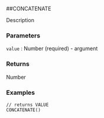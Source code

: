 ##CONCATENATE

Description

### Parameters
`value` : Number (required) - argument

### Returns
Number

### Examples
```
// returns VALUE
CONCATENATE()
```